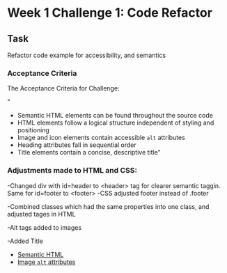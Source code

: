 # Week 1 Challenge 1: Code Refactor

## Task

Refactor code example for accessibility, and semantics

### Acceptance Criteria

The Acceptance Criteria for Challenge:

"
* Semantic HTML elements can be found throughout the source code
* HTML elements follow a logical structure independent of styling and positioning
* Image and icon elements contain accessible `alt` attributes
* Heading attributes fall in sequential order
* Title elements contain a concise, descriptive title"

### Adjustments made to HTML and CSS:
-Changed div with id=header to \<header\> tag for clearer semantic taggin. Same for id=footer to \<footer\> 
-CSS adjusted footer instead of .footer

-Combined classes which had the same properties into one class, and adjusted tages in HTML

-Alt tags added to images

-Added Title


* [Semantic HTML](https://www.w3schools.com/html/html5_semantic_elements.asp)
* [Image `alt` attributes](https://www.w3schools.com/tags/att_img_alt.asp)


